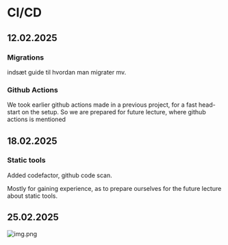 # CI/CD

## 12.02.2025


### Migrations

indsæt guide til hvordan man migrater mv.


### Github Actions

We took earlier github actions made in a previous project, for a fast head-start on the setup.
So we are prepared for future lecture, where github actions is mentioned

## 18.02.2025

### Static tools

Added codefactor, github code scan.

Mostly for gaining experience, as to prepare ourselves for the future lecture about static tools.


## 25.02.2025

![img.png](img.png)


